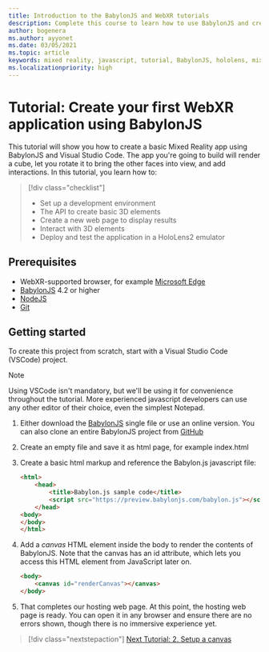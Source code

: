 ```yaml
---
title: Introduction to the BabylonJS and WebXR tutorials
description: Complete this course to learn how to use BabylonJS and create basic Mixed Reality application.
author: bogenera
ms.author: ayyonet
ms.date: 03/05/2021
ms.topic: article
keywords: mixed reality, javascript, tutorial, BabylonJS, hololens, mixed reality, UWP, Windows 10
ms.localizationpriority: high
---
```


# Tutorial: Create your first WebXR application using BabylonJS

This tutorial will show you how to create a basic Mixed Reality app using BabylonJS and Visual Studio Code. The app you're going to build will render a cube, let you rotate it to bring the other faces into view, and add interactions. In this tutorial, you learn how to:

> [!div class="checklist"]
> * Set up a development environment
> * The API to create basic 3D elements  
> * Create a new web page to display results
> * Interact with 3D elements
> * Deploy and test the application in a HoloLens2 emulator

## Prerequisites
<!-- Perhaps list the browsers explicitly? Microsoft Edge 2020 or later, Chrome 79, Firefox? -->
* WebXR-supported browser, for example [Microsoft Edge](https://docs.microsoft.com/windows/mixed-reality/whats-new/new-microsoft-edge)
* [BabylonJS](https://doc.babylonjs.com/divingDeeper/developWithBjs/frameworkVers) 4.2 or higher
* [NodeJS](https://nodejs.org/)
* [Git](https://git-scm.com/)

## Getting started

To create this project from scratch, start with a Visual Studio Code (VSCode) project.

> [!NOTE]
> Using VSCode isn't mandatory, but we'll be using it for convenience throughout the tutorial. More experienced javascript developers can
use any other editor of their choice, even the simplest Notepad.

1. Either download the [BabylonJS](https://doc.babylonjs.com/divingDeeper/developWithBjs/frameworkVers) single file or use an online version. You can also clone an entire BabylonJS project from [GitHub](https://github.com/BabylonJS/Babylon.js)
1. Create an empty file and save it as html page, for example index.html
3. Create a basic html markup and reference the Babylon.js javascript file:

    ```html
    <html>
        <head>
            <title>Babylon.js sample code</title>
            <script src="https://preview.babylonjs.com/babylon.js"></script>
        </head>
    <body>
    </body>
    </html>
    ```

4. Add a *canvas* HTML element inside the body to render the contents of BabylonJS. Note that the canvas has an id attribute, which lets you access this HTML element from JavaScript later on.

    ```html
    <body>
        <canvas id="renderCanvas"></canvas>
    </body>
    ```

5. That completes our hosting web page. At this point, the hosting web page is ready. You can open it in any browser and ensure there are no errors shown, though there is no immersive experience yet.

> [!div class="nextstepaction"]
> [Next Tutorial: 2. Setup a canvas](prepare-scene-02.md)
